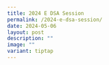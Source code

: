 ```yaml
---
title: 2024 E DSA Session
permalink: /2024-e-dsa-session/
date: 2024-05-06
layout: post
description: ""
image: ""
variant: tiptap
---
```

<p></p>